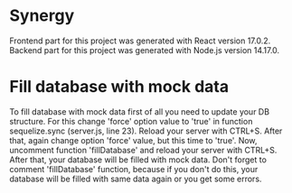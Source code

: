 # Synergy

Frontend part for this project was generated with React version 17.0.2.
Backend part for this project was generated with Node.js version 14.17.0.

# Fill database with mock data

To fill database with mock data first of all you need to update your DB structure. For this change 'force' option value to 'true' in function sequelize.sync (server.js, line 23).
Reload your server with CTRL+S. After that, again change option 'force' value, but this time to 'true'. Now, uncomment function 'fillDatabase' and reload your server with CTRL+S. After that, your database will be filled with mock data. Don't forget to comment 'fillDatabase' function, because if you don't do this, your database will be filled with same data again or you get some errors.

